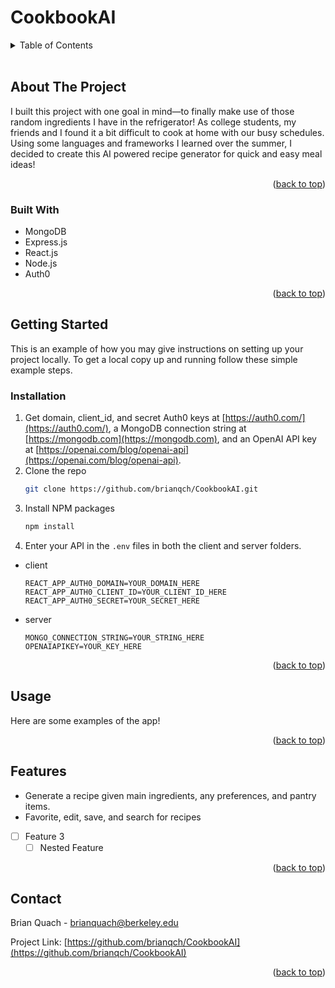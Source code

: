 # CookbookAI

<!-- TABLE OF CONTENTS -->
<details>
  <summary>Table of Contents</summary>
  <ol>
    <li>
      <a href="#about-the-project">About The Project</a>
      <ul>
        <li><a href="#built-with">Built With</a></li>
      </ul>
    </li>
    <li>
      <a href="#getting-started">Getting Started</a>
      <ul>
        <li><a href="#prerequisites">Prerequisites</a></li>
        <li><a href="#installation">Installation</a></li>
      </ul>
    </li>
    <li><a href="#usage">Usage</a></li>
    <li><a href="#features">Features</a></li>
    <li><a href="#contact">Contact</a></li>
  </ol>
</details>

<br/>

<!-- ABOUT THE PROJECT -->
## About The Project

I built this project with one goal in mind—to finally make use of those random ingredients I have in the refrigerator! As college students, my friends and I found it a bit difficult to cook at home with our busy schedules. Using some languages and frameworks I learned over the summer, I decided to create this AI powered recipe generator for quick and easy meal ideas!

<p align="right">(<a href="#readme-top">back to top</a>)</p>



### Built With

* MongoDB
* Express.js
* React.js
* Node.js
* Auth0

<p align="right">(<a href="#readme-top">back to top</a>)</p>

<!-- GETTING STARTED -->
## Getting Started

This is an example of how you may give instructions on setting up your project locally.
To get a local copy up and running follow these simple example steps.

### Installation

1. Get domain, client_id, and secret Auth0 keys at [https://auth0.com/](https://auth0.com/), a MongoDB connection string at [https://mongodb.com](https://mongodb.com), and an OpenAI API key at [https://openai.com/blog/openai-api](https://openai.com/blog/openai-api).
2. Clone the repo
   ```sh
   git clone https://github.com/brianqch/CookbookAI.git
   ```
3. Install NPM packages
   ```sh
   npm install
   ```
4. Enter your API in the `.env` files in both the client and server folders.

* client
   ```
   REACT_APP_AUTH0_DOMAIN=YOUR_DOMAIN_HERE
   REACT_APP_AUTH0_CLIENT_ID=YOUR_CLIENT_ID_HERE
   REACT_APP_AUTH0_SECRET=YOUR_SECRET_HERE
   ```
* server
   ```
   MONGO_CONNECTION_STRING=YOUR_STRING_HERE
   OPENAIAPIKEY=YOUR_KEY_HERE
   ```

<p align="right">(<a href="#readme-top">back to top</a>)</p>

<!-- USAGE EXAMPLES -->
## Usage

Here are some examples of the app!


<p align="right">(<a href="#readme-top">back to top</a>)</p>

<!-- Features -->
## Features

- Generate a recipe given main ingredients, any preferences, and pantry items.
- Favorite, edit, save, and search for recipes
- [ ] Feature 3
    - [ ] Nested Feature

<p align="right">(<a href="#readme-top">back to top</a>)</p>

<!-- CONTACT -->
## Contact

Brian Quach - brianquach@berkeley.edu

Project Link: [https://github.com/brianqch/CookbookAI](https://github.com/brianqch/CookbookAI)

<p align="right">(<a href="#readme-top">back to top</a>)</p>